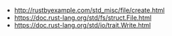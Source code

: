 - http://rustbyexample.com/std_misc/file/create.html
- https://doc.rust-lang.org/std/fs/struct.File.html
- https://doc.rust-lang.org/std/io/trait.Write.html

